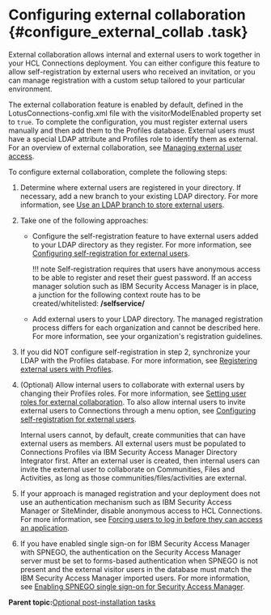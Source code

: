 # Configuring external collaboration {#configure_external_collab .task}

External collaboration allows internal and external users to work together in your HCL Connections deployment. You can either configure this feature to allow self-registration by external users who received an invitation, or you can manage registration with a custom setup tailored to your particular environment.

The external collaboration feature is enabled by default, defined in the LotusConnections-config.xml file with the visitorModelEnabled property set to `true`. To complete the configuration, you must register external users manually and then add them to the Profiles database. External users must have a special LDAP attribute and Profiles role to identify them as external. For an overview of external collaboration, see [Managing external user access](../admin/c_admin_common_manage_ext_user.md).

To configure external collaboration, complete the following steps:

1.  Determine where external users are registered in your directory. If necessary, add a new branch to your existing LDAP directory. For more information, see [Use an LDAP branch to store external users](../admin/t_admin_profiles_ldap_branch.md).

2.  Take one of the following approaches:

    -   Configure the self-registration feature to have external users added to your LDAP directory as they register. For more information, see [Configuring self-registration for external users](t_install_config_self-registration_for_external_users.md).

        !!! note
    Self-registration requires that users have anonymous access to be able to register and reset their guest password. If an access manager solution such as IBM Security Access Manager is in place, a junction for the following context route has to be created/whitelisted: **/selfservice/**

    -   Add external users to your LDAP directory. The managed registration process differs for each organization and cannot be described here. For more information, see your organization's registration guidelines.
3.  If you did NOT configure self-registration in step 2, synchronize your LDAP with the Profiles database. For more information, see [Registering external users with Profiles](../admin/t_admin_profiles_external_user_script.md).

4.  \(Optional\) Allow internal users to collaborate with external users by changing their Profiles roles. For more information, see [Setting user roles for external collaboration](../admin/t_admin_profiles_set_roles.md). To also allow internal users to invite external users to Connections through a menu option, see [Configuring self-registration for external users](../admin/t_install_config_self-registration_for_external_users.md).

    Internal users cannot, by default, create communities that can have external users as members. All external users must be populated to Connections Profiles via IBM Security Access Manager Directory Integrator first. After an external user is created, then internal users can invite the external user to collaborate on Communities, Files and Activities, as long as those communities/files/activities are external.

5.  If your approach is managed registration and your deployment does not use an authentication mechanism such as IBM Security Access Manager or SiteMinder, disable anonymous access to HCL Connections. For more information, see [Forcing users to log in before they can access an application](../secure/t_admin_common_force_authentication.md).

6.  If you have enabled single sign-on for IBM Security Access Manager with SPNEGO, the authentication on the Security Access Manager server must be set to forms-based authentication when SPNEGO is not present and the external visitor users in the database must match the IBM Security Access Manager imported users. For more information, see [Enabling SPNEGO single sign-on for Security Access Manager](../secure/t_secure_with_tam-spnego.md).


**Parent topic:**[Optional post-installation tasks](../install/c_optional_post-install_tasks.md)

